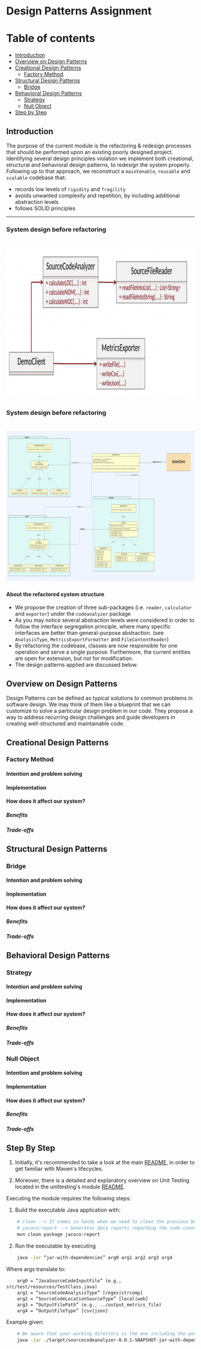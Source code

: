 # Design Patterns Assignment

# Table of contents
- [Introduction](#introduction)
- [Overview on Design Patterns](#overview)
- [Creational Design Patterns](#creational)
  - [Factory Method](#factorymethod)
- [Structural Design Patterns](#structural)
  - [Bridge](#bridge)
- [Behavioral Design Patterns](#behavioral)
  - [Strategy](#strategy)
  - [Null Object](#nullobject)
- [Step by Step](#stepbystep)


## Introduction <a name="introduction"></a>

The purpose of the current module is the refactoring & redesign processes that should be performed
upon an existing poorly designed project. Identifying several design principles violation we implement
both creational, structural and behavioral design patterns, to redesign the system properly.
 Following up to that approach, we reconstruct a `maintenable`, `reusable` and `scalable` codebase that:
 
 - records low levels of `rigidity` and `fragility`
 - avoids unwanted complexity and repetition, by including additional abstraction levels
 - follows SOLID principles

 ---

### System design before refactoring

<h1 align="center">
	<img height="400"  width="600" src="../media/system-design-before-refactoring.png" alt="">
</h1>


### System design before refactoring

<h1 align="center">
	<img height="400"  width="600" src="../media/system-design-after-refactoring.png" alt="">
</h1>

#### About the refactored system structure

- We propose the creation of three sub-packages (i.e. `reader`, `calculator` and `exporter`) under the `codeanalyzer` package
- As you may notice several abstraction levels were considered in order to follow the interface segregation principle, where many specific interfaces are better than general-purpose abstraction. (see `AnalysisType`, `MetricsExportFormatter` and `FileContentReader`)
- By refactoring the codebase, classes are now responsible for one operation and serve a single purpose. Furthermore, the current entities are open for extension, but not for modification.
- The design patterns applied are discussed below.

## Overview on Design Patterns <a name="overview"></a>

Design Patterns can be defined as typical solutions to common problems in software design. We may think
of them like a blueprint that we can customize to solve a particular design problem in our code.
They propose a way to address recurring design challenges and guide developers in creating well-structured
and maintainable code.

## Creational Design Patterns <a name="creational"></a>

### Factory Method <a name="factory"></a>

#### Intention and problem solving

#### Implementation

#### How does it affect our system?

##### Benefits

##### Trade-offs




## Structural Design Patterns <a name="structural"></a>

### Bridge <a name="bridge"></a>

#### Intention and problem solving

#### Implementation

#### How does it affect our system?

##### Benefits

##### Trade-offs


## Behavioral Design Patterns <a name="behavioral"></a>


### Strategy <a name="strategy"></a>

#### Intention and problem solving

#### Implementation

#### How does it affect our system?

##### Benefits

##### Trade-offs


### Null Object <a name="nullobject"></a>

#### Intention and problem solving

#### Implementation

#### How does it affect our system?

##### Benefits

##### Trade-offs





## Step By Step <a name="stepbystep"></a>

1. Initially, it's recommended to take a look at the main [README](https://github.com/demetres12/seip-lab/blob/development-2/README.md), in order to get familiar with Maven's lifecycles.

2. Moreover, there is a detailed and explanatory overview on Unit Testing located in the unittesting's module [README](https://github.com/demetres12/seip-lab/blob/development-2/unittesting/README.md).

Executing the module requires the following steps:

1. Build the executable Java application with:

```bash 
	# clean --> It comes in handy when we need to clean the previous build
	# jacoco:report --> Generates data reports regarding the code coverage levels
	mvn clean package jacoco:report
```

2. Run the executable by executing

```bash 
	java -jar “jar-with-dependencies” arg0 arg1 arg2 arg3 arg4
```

Where args translate to:

```	
	arg0 = “JavaSourceCodeInputFile” (e.g., src/test/resources/TestClass.java)
	arg1 = “sourceCodeAnalysisType” [regex|strcomp]
	arg2 = “SourceCodeLocationSourceType” [local|web]
	arg3 = “OutputFilePath” (e.g., ../output_metrics_file)
	arg4 = “OutputFileType” [csv|json]
```

Example given:

```bash
	# Be aware that your working directory is the one including the pox.xml configuration file
	java -jar ./target/sourcecodeanalyzer-0.0.1-SNAPSHOT-jar-with-dependencies.jar ./src/test/resources/TestClass.java regex local metrics_results csv
```

